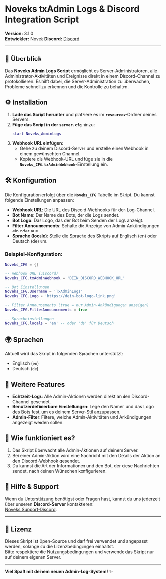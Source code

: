 # Noveks txAdmin Logs & Discord Integration Script

**Version:** 3.1.0  
**Entwickler:** Novek 
**Discord:** [Discord](https://discord.gg/8q8BnmgXq2)  

---

## 📄 Überblick

Das **Noveks Admin Logs Script** ermöglicht es Server-Administratoren, alle Administrator-Aktivitäten und Ereignisse direkt in einem Discord-Channel zu protokollieren. Es hilft dabei, die Server-Administration zu überwachen, Probleme schnell zu erkennen und die Kontrolle zu behalten.

## ⚙️ Installation

1. **Lade das Script herunter** und platziere es im **`resources`**-Ordner deines Servers.
2. **Füge das Script in der `server.cfg`** hinzu:
    ```lua
    start Noveks_AdminLogs
    ```
3. **Webhook URL einfügen**: 
   - Gehe zu deinem Discord-Server und erstelle einen Webhook in einem gewünschten Channel.
   - Kopiere die Webhook-URL und füge sie in die **`Noveks_CFG.txAdminWebhook`**-Einstellung ein.

## 🛠️ Konfiguration

Die Konfiguration erfolgt über die **`Noveks_CFG`** Tabelle im Skript. Du kannst folgende Einstellungen anpassen:

- **Webhook URL**: Die URL des Discord-Webhooks für den Log-Channel.
- **Bot Name**: Der Name des Bots, der die Logs sendet.
- **Bot Logo**: Das Logo, das der Bot beim Senden der Logs anzeigt.
- **Filter Announcements**: Schalte die Anzeige von Admin-Ankündigungen ein oder aus.
- **Sprache (locale)**: Stelle die Sprache des Skripts auf Englisch (en) oder Deutsch (de) um.

### Beispiel-Konfiguration:

```lua
Noveks_CFG = {}

-- Webhook URL (Discord)
Noveks_CFG.txAdminWebhook = 'DEIN_DISCORD_WEBHOOK_URL'

-- Bot Einstellungen
Noveks_CFG.Username = 'TxAdminLogs'
Noveks_CFG.Logo = 'https://dein-bot-logo-link.png'

-- Filter Announcements (true = nur Admin-Ankündigungen anzeigen)
Noveks_CFG.FilterAnnouncements = true

-- Spracheinstellungen
Noveks_CFG.locale = 'en' -- oder 'de' für Deutsch
```

## 🌍 Sprachen

Aktuell wird das Skript in folgenden Sprachen unterstützt:
- Englisch (`en`)
- Deutsch (`de`)

## 📢 Weitere Features

- **Echtzeit-Logs**: Alle Admin-Aktionen werden direkt an den Discord-Channel gesendet.
- **Benutzerdefinierbare Einstellungen**: Lege den Namen und das Logo des Bots fest, um es deinem Server-Stil anzupassen.
- **Admin-Filter**: Filtere, welche Admin-Aktivitäten und Ankündigungen angezeigt werden sollen.

## 🚀 Wie funktioniert es?

1. Das Skript überwacht alle Admin-Aktionen auf deinem Server.
2. Bei einer Admin-Aktion wird eine Nachricht mit den Details der Aktion an den Discord-Webhook gesendet.
3. Du kannst die Art der Informationen und den Bot, der diese Nachrichten sendet, nach deinen Wünschen konfigurieren.

## 💬 Hilfe & Support

Wenn du Unterstützung benötigst oder Fragen hast, kannst du uns jederzeit über unseren **Discord-Server** kontaktieren:  
[Noveks Support-Discord](https://discord.gg/8q8BnmgXq2).

---

## 📑 Lizenz

Dieses Skript ist Open-Source und darf frei verwendet und angepasst werden, solange du die Lizenzbedingungen einhältst.  
Bitte respektiere die Nutzungsbedingungen und verwende das Skript nur auf deinem eigenen Server.

---

**Viel Spaß mit deinem neuen Admin-Log-System!** ✨
